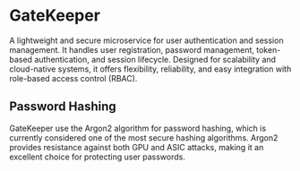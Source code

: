 # GateKeeper

A lightweight and secure microservice for user authentication and session management. It handles user registration, password management, token-based authentication, and session lifecycle. Designed for scalability and cloud-native systems, it offers flexibility, reliability, and easy integration with role-based access control (RBAC).

## Password Hashing

GateKeeper use the Argon2 algorithm for password hashing, which is currently considered one of the most secure hashing algorithms. Argon2 provides resistance against both GPU and ASIC attacks, making it an excellent choice for protecting user passwords.
